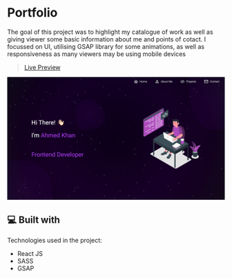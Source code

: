 # Portfolio

<p id="description">The goal of this project was to highlight my catalogue of work as well as giving viewer some basic information about me and points of cotact. I focussed on UI, utilising GSAP library for some animations, as well as responsiveness as many viewers may be using mobile devices
 </p>

> [Live Preview](https://gentle-churros-91ba46.netlify.app/)

![Alt text](https://github.com/AdotK8/portfolio/blob/main/src/assets/readme-image.png)

 <h2>💻 Built with</h2>

Technologies used in the project:

- React JS
- SASS
- GSAP
